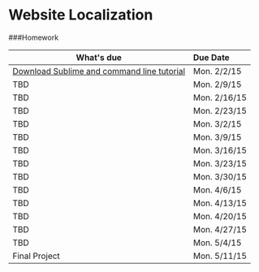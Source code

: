 Website Localization
============================

###Homework

| What's due                       | Due Date                |
| -------------------------------- | :-----------------------|
| [Download Sublime and command line tutorial](01_version_control/Homework.md)                             | Mon. 2/2/15             |
| TBD                              | Mon. 2/9/15             |
| TBD                              | Mon. 2/16/15            |
| TBD                              | Mon. 2/23/15            |
| TBD                              | Mon. 3/2/15             |
| TBD                              | Mon. 3/9/15             |
| TBD                              | Mon. 3/16/15            |
| TBD                              | Mon. 3/23/15            |
| TBD                              | Mon. 3/30/15            |
| TBD                              | Mon. 4/6/15             |
| TBD                              | Mon. 4/13/15            |
| TBD                              | Mon. 4/20/15            |
| TBD                              | Mon. 4/27/15            |
| TBD                              | Mon. 5/4/15             |
| Final Project                    | Mon. 5/11/15            |
